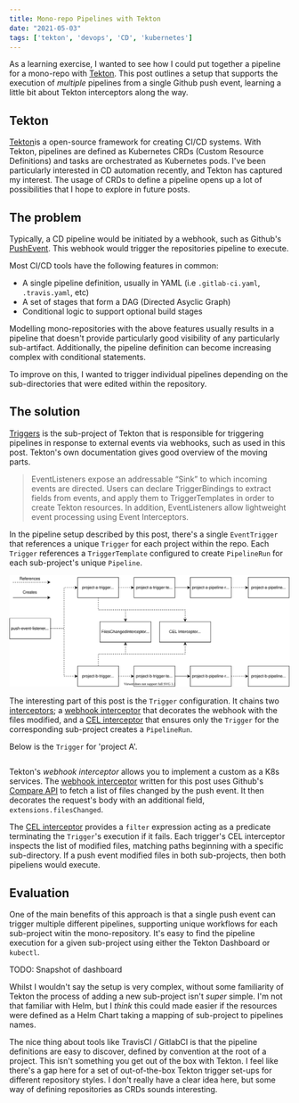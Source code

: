 ```yaml
---
title: Mono-repo Pipelines with Tekton
date: "2021-05-03"
tags: ['tekton', 'devops', 'CD', 'kubernetes']
---
```


As a learning exercise, I wanted to see how I could put together a pipeline for a mono-repo with [Tekton](https://tekton.dev/). This post outlines a setup that supports the execution of _multiple_ pipelines from a single Github push event, learning a little bit about Tekton interceptors along the way.

## Tekton

[Tekton](https://tekton.dev/)is a open-source framework for creating CI/CD systems. With Tekton, pipelines are defined as Kubernetes CRDs (Custom Resource Definitions) and tasks are orchestrated as Kubernetes pods. I've been particularly interested in CD automation recently, and Tekton has captured my interest. The usage of CRDs to define a pipeline opens up a lot of possibilities that I hope to explore in future posts.


## The problem

Typically, a CD pipeline would be initiated by a webhook, such as Github's [PushEvent](https://docs.github.com/en/developers/webhooks-and-events/github-event-types#pushevent). This webhook would trigger the repositories pipeline to execute.

Most CI/CD tools have the following features in common:
* A single pipeline definition, usually in YAML (i.e `.gitlab-ci.yaml`, `.travis.yaml`, etc)
* A set of stages that form a DAG (Directed Asyclic Graph)
* Conditional logic to support optional build stages

Modelling mono-repositories with the above features usually results in a pipeline that doesn't provide particularly good visibility of any particularly sub-artifact. Additionally, the pipeline definition can become increasing complex with conditional statements.

To improve on this, I wanted to trigger individual pipelines depending on the sub-directories that were edited within the repository.


## The solution

[Triggers](https://github.com/tektoncd/triggers) is the sub-project of Tekton that is responsible for triggering pipelines in response to external events via webhooks, such as  used in this post. Tekton's own documentation gives good overview of the moving parts.

> EventListeners expose an addressable “Sink” to which incoming events are directed. Users can declare TriggerBindings to extract fields from events, and apply them to TriggerTemplates in order to create Tekton resources. In addition, EventListeners allow lightweight event processing using Event Interceptors.


In the pipeline setup described by this post, there's a single `EventTrigger` that references a unique `Trigger` for each project within the repo. Each `Trigger` references a `TriggerTemplate` configured to create `PipelineRun` for each sub-project's unique `Pipeline`.


![Component diagram](tekton-mono-components.svg)


The interesting part of this post is the `Trigger` configuration. It chains two [interceptors](https://tekton.dev/docs/triggers/eventlisteners/#interceptors); a [webhook interceptor](https://github.com/janakerman/tekton-github-fileschanged-interceptor) that decorates the webhook with the files modified, and a [CEL interceptor](https://tekton.dev/docs/triggers/eventlisteners/#cel-interceptors) that ensures only the `Trigger` for the corresponding sub-project creates a `PipelineRun`.

Below is the `Trigger` for 'project A'.

```
```

Tekton's _webhook interceptor_ allows you to implement a custom as a K8s services. The [webhook interceptor](https://github.com/janakerman/tekton-github-fileschanged-interceptor) written for this post uses Github's [Compare API](https://docs.github.com/en/github/committing-changes-to-your-project/comparing-commits#comparing-commits) to fetch a list of files changed by the push event. It then decorates the request's body with an additional field, `extensions.filesChanged`.

The [CEL interceptor](https://tekton.dev/docs/triggers/eventlisteners/#cel-interceptors) provides a `filter` expression acting as a predicate terminating the `Trigger`'s execution if it fails. Each trigger's CEL interceptor inspects the list of modified files, matching paths beginning with a specific sub-directory. If a push event modified files in both sub-projects, then both pipeliens would execute.


## Evaluation

One of the main benefits of this approach is that a single push event can trigger multiple different pipelines, supporting unique workflows for each sub-project witin the mono-repository. It's easy to find the pipeline execution for a given sub-project using either the Tekton Dashboard or `kubectl`.

TODO: Snapshot of dashboard

Whilst I wouldn't say the setup is very complex, without some familiarity of Tekton the process of adding a new sub-project isn't _super_ simple. I'm not that familiar with Helm, but I _think_ this could made easier if the resources were defined as a Helm Chart taking a mapping of sub-project to pipelines names.

The nice thing about tools like TravisCI / GitlabCI is that the pipeline definitions are easy to discover, defined by convention at the root of a project. This isn't something you get out of the box with Tekton. I feel like there's a gap here for a set of out-of-the-box Tekton trigger set-ups for different repository styles. I don't really have a clear idea here, but some way of defining repositories as CRDs sounds interesting.
